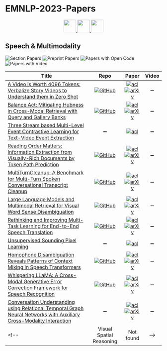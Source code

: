 # EMNLP-2023-Papers

<div align="center">
    <a href="https://github.com/DmitryRyumin/EMNLP-2023-Papers/blob/main/sections/sentiment-stylistic-analysis.md">
        <img src="https://cdn.jsdelivr.net/gh/DmitryRyumin/NewEraAI-Papers@main/images/left.svg" width="40" alt="" />
    </a>
    <a href="https://github.com/DmitryRyumin/EMNLP-2023-Papers/">
        <img src="https://cdn.jsdelivr.net/gh/DmitryRyumin/NewEraAI-Papers@main/images/home.svg" width="40" alt="" />
    </a>
    <a href="https://github.com/DmitryRyumin/EMNLP-2023-Papers/blob/main/sections/summarization.md">
        <img src="https://cdn.jsdelivr.net/gh/DmitryRyumin/NewEraAI-Papers@main/images/right.svg" width="40" alt="" />
    </a>
</div>

## Speech & Multimodality

![Section Papers](https://img.shields.io/badge/Section%20Papers-11-42BA16) ![Preprint Papers](https://img.shields.io/badge/Preprint%20Papers-soon-b31b1b) ![Papers with Open Code](https://img.shields.io/badge/Papers%20with%20Open%20Code-soon-1D7FBF) ![Papers with Video](https://img.shields.io/badge/Papers%20with%20Video-0-FF0000)

<!-- 347, 392 -->
| **Title** | **Repo** | **Paper** | **Video** |
|-----------|:--------:|:---------:|:---------:|
| [A Video is Worth 4096 Tokens: Verbalize Story Videos to Understand them in Zero Shot](https://aclanthology.org/2023.emnlp-main.608) | [![GitHub](https://img.shields.io/github/stars/midas-research/video-persuasion)](https://github.com/midas-research/video-persuasion) | [![acl](https://img.shields.io/badge/pdf-ACL%20Anthology-CBCBCC.svg)](https://aclanthology.org/2023.emnlp-main.608.pdf) <br /> [![arXiv](https://img.shields.io/badge/arXiv-2305.09758-b31b1b.svg)](http://arxiv.org/abs/2305.09758) | :heavy_minus_sign: |
| [Balance Act: Mitigating Hubness in Cross-Modal Retrieval with Query and Gallery Banks](https://aclanthology.org/2023.emnlp-main.652) | [![GitHub](https://img.shields.io/github/stars/yimuwangcs/Better_Cross_Modal_Retrieval)](https://github.com/yimuwangcs/Better_Cross_Modal_Retrieval) | [![acl](https://img.shields.io/badge/pdf-ACL%20Anthology-CBCBCC.svg)](https://aclanthology.org/2023.emnlp-main.652.pdf) <br /> [![arXiv](https://img.shields.io/badge/arXiv-2310.11612-b31b1b.svg)](http://arxiv.org/abs/2310.11612) | :heavy_minus_sign: |
| [Three Stream based Multi-Level Event Contrastive Learning for Text-Video Event Extraction](https://aclanthology.org/2023.emnlp-main.103) | :heavy_minus_sign: | [![acl](https://img.shields.io/badge/pdf-ACL%20Anthology-CBCBCC.svg)](https://aclanthology.org/2023.emnlp-main.103.pdf) | :heavy_minus_sign: |
| [Reading Order Matters: Information Extraction from Visually-Rich Documents by Token Path Prediction](https://aclanthology.org/2023.emnlp-main.846) | [![GitHub](https://img.shields.io/github/stars/chongzhangFDU/TPP)](https://github.com/chongzhangFDU/TPP) | [![acl](https://img.shields.io/badge/pdf-ACL%20Anthology-CBCBCC.svg)](https://aclanthology.org/2023.emnlp-main.846.pdf) <br /> [![arXiv](https://img.shields.io/badge/arXiv-2310.11016-b31b1b.svg)](http://arxiv.org/abs/2310.11016) | :heavy_minus_sign: |
| [MultiTurnCleanup: A Benchmark for Multi-Turn Spoken Conversational Transcript Cleanup](https://aclanthology.org/2023.emnlp-main.613) | [![GitHub](https://img.shields.io/github/stars/huashen218/MultiTurnCleanup)](https://github.com/huashen218/MultiTurnCleanup) | [![acl](https://img.shields.io/badge/pdf-ACL%20Anthology-CBCBCC.svg)](https://aclanthology.org/2023.emnlp-main.613.pdf) <br /> [![arXiv](https://img.shields.io/badge/arXiv-2305.12029-b31b1b.svg)](http://arxiv.org/abs/2305.12029) | :heavy_minus_sign: |
| [Large Language Models and Multimodal Retrieval for Visual Word Sense Disambiguation](https://aclanthology.org/2023.emnlp-main.807) | [![GitHub](https://img.shields.io/github/stars/anastasiakrith/multimodal-retrieval-for-vwsd)](https://github.com/anastasiakrith/multimodal-retrieval-for-vwsd) | [![acl](https://img.shields.io/badge/pdf-ACL%20Anthology-CBCBCC.svg)](https://aclanthology.org/2023.emnlp-main.807.pdf) <br /> [![arXiv](https://img.shields.io/badge/arXiv-2310.14025-b31b1b.svg)](http://arxiv.org/abs/2310.14025) | :heavy_minus_sign: |
| [Rethinking and Improving Multi-Task Learning for End-to-End Speech Translation](https://aclanthology.org/2023.emnlp-main.663) | [![GitHub](https://img.shields.io/github/stars/xiaozhang521/IMTL)](https://github.com/xiaozhang521/IMTL) | [![acl](https://img.shields.io/badge/pdf-ACL%20Anthology-CBCBCC.svg)](https://aclanthology.org/2023.emnlp-main.663.pdf) <br /> [![arXiv](https://img.shields.io/badge/arXiv-2311.03810-b31b1b.svg)](http://arxiv.org/abs/2311.03810) | :heavy_minus_sign: |
| [Unsupervised Sounding Pixel Learning](https://aclanthology.org/2023.emnlp-main.777) | :heavy_minus_sign: | [![acl](https://img.shields.io/badge/pdf-ACL%20Anthology-CBCBCC.svg)](https://aclanthology.org/2023.emnlp-main.777.pdf) | :heavy_minus_sign: |
| [Homophone Disambiguation Reveals Patterns of Context Mixing in Speech Transformers](https://aclanthology.org/2023.emnlp-main.513) | [![GitHub](https://img.shields.io/github/stars/hmohebbi/ContextMixingASR)](https://github.com/hmohebbi/ContextMixingASR) | [![acl](https://img.shields.io/badge/pdf-ACL%20Anthology-CBCBCC.svg)](https://aclanthology.org/2023.emnlp-main.513.pdf) <br /> [![arXiv](https://img.shields.io/badge/arXiv-2310.09925-b31b1b.svg)](http://arxiv.org/abs/2310.09925) | :heavy_minus_sign: |
| [Whispering LLaMA: A Cross-Modal Generative Error Correction Framework for Speech Recognition](https://aclanthology.org/2023.emnlp-main.618) | [![GitHub](https://img.shields.io/github/stars/Srijith-rkr/Whispering-LLaMA)](https://github.com/Srijith-rkr/Whispering-LLaMA) | [![acl](https://img.shields.io/badge/pdf-ACL%20Anthology-CBCBCC.svg)](https://aclanthology.org/2023.emnlp-main.618.pdf) <br /> [![arXiv](https://img.shields.io/badge/arXiv-2310.06434-b31b1b.svg)](http://arxiv.org/abs/2310.06434) | :heavy_minus_sign: |
| [Conversation Understanding using Relational Temporal Graph Neural Networks with Auxiliary Cross-Modality Interaction](https://aclanthology.org/2023.emnlp-main.937) | :heavy_minus_sign: | [![acl](https://img.shields.io/badge/pdf-ACL%20Anthology-CBCBCC.svg)](https://aclanthology.org/2023.emnlp-main.937.pdf) <br /> [![arXiv](https://img.shields.io/badge/arXiv-2311.04507-b31b1b.svg)](http://arxiv.org/abs/2311.04507) | :heavy_minus_sign: |
<!-- | Visual Spatial Reasoning | Not found | -->
